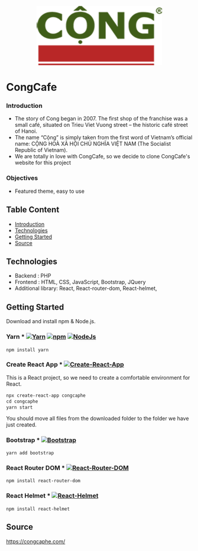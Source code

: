 <p align="center">
  <img width="340" height="160" src="src/assets/img/logo.png">
</p>

# CongCafe
### Introduction

* The story of Cong began in 2007. The first shop of the franchise was a small café, situated on Trieu Viet Vuong street – the historic café street of Hanoi.
* The name “Cộng” is simply taken from the first word of Vietnam’s official name: CỘNG HOÀ XÃ HỘI CHỦ NGHĨA VIỆT NAM (The Socialist Republic of Vietnam).
* We are totally in love with CongCafe, so we decide to clone CongCafe's website for this project

### Objectives
* Featured theme, easy to use

## Table Content
* [Introduction](#introduction)
* [Technologies](#technologies)
* [Getting Started](#getting-started)
* [Source](#source)

## Technologies
* Backend : PHP
* Frontend : HTML, CSS, JavaScript, Bootstrap, JQuery
* Additional library: React, React-router-dom, React-helmet,

## Getting Started
Download and install npm & Node.js.

### Yarn  * [![Yarn](https://img.shields.io/badge/Yarn-V1.22.4-9cf)](https://github.com/yarnpkg/yarn) [![npm](https://img.shields.io/badge/npm-v6.14.4-red)](https://www.npmjs.com/) [![NodeJs](https://img.shields.io/badge/Node-v10.15.3-yellow)](https://www.npmjs.com/)
```
npm install yarn
```

### Create React App  * [![Create-React-App](https://img.shields.io/badge/Create%20React%20App-v3.4.1-green)](https://github.com/facebook/create-react-app)

This is a React project, so we need to create a comfortable environment for React.

```
npx create-react-app congcaphe
cd congcaphe
yarn start
```

You should move all files from the downloaded folder to the folder we have just created.

### Bootstrap * [![Bootstrap](https://img.shields.io/badge/Bootstrap-v4.4.1-blueviolet)](https://getbootstrap.com/)

```
yarn add bootstrap
```

### React Router DOM * [![React-Router-DOM](https://img.shields.io/badge/React%20Router%20DOM-v5.1-blue)](https://www.npmjs.com/package/react-router-dom)

```
npm install react-router-dom
```

### React Helmet * [![React-Helmet](https://img.shields.io/badge/React%20Helmet-v5.0-lightgreen)](https://www.npmjs.com/package/react-helmet)

```
npm install react-helmet
```

## Source
https://congcaphe.com/
